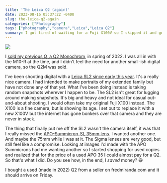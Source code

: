 ```yaml
---
title: 'The Leica Q2 (again)'
date: 2023-08-16 05:37:22 -0400
slug: the-leica-q2-again
categories: ["Photography"]
tags: ["photography","camera","Leica","Leica Q2"]
summary: I got tired of waiting for a Fuji X100V so I skipped it and got another Q2
---
```


![](/img/2023/08/leica-q2-top.jpg)

I [sold my previous Q, a Q2 Monochrom](/posts/2022/sold-leica-q2-monochrom/), in spring of 2022. I was all in with the M10-R at the time, and I didn't feel the need for another small-ish digital camera, so the Q2M was sold.

I've been shooting digital with a [Leica SL2 since early this year](/posts/2023/leica-sl2/). It's a really nice camera. I had intended to make portraits of my extended family but have not done any of that yet. What I've been doing instead is taking random snapshots wherever I happen to be. The SL2 isn't great for lugging around making snapshots. It's big and heavy and not ideal for casual out-and-about shooting. I would often take my original Fuji X100 instead. The X100 is a fine camera, but is showing its age. I set out to replace it with a new X100V but the internet has gone bonkers over that camera and they are never in stock. 

The thing that finally put me off the SL2 wasn't the camera itself, it was that I really missed the [APO-Summicron-SL 35mm lens](/posts/2020/leicas-apo-summicron-sl-35mm-asph/). I wanted another one. And maybe the 75mm while I was at it. The Sigma lenses are very good, but still feel like a compromise. Looking at images I'd made with the APO Summicrons had me wanting another so I started shopping for used copies and realized that for the price of a used APO 35 I could almost pay for a Q2. So that's what I did. Do you see how, in the end, I _saved_ money? 😆

I bought a used (made in 2022) Q2 from a seller on fredmiranda.com and it should arrive on Friday.




